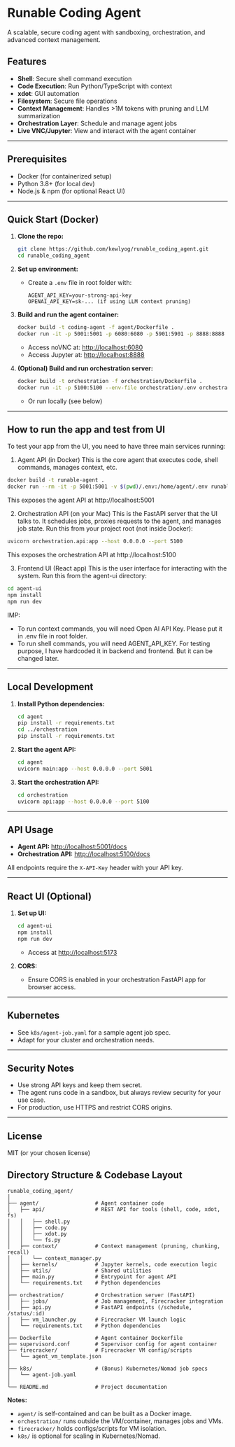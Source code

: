 # Runable Coding Agent

A scalable, secure coding agent with sandboxing, orchestration, and advanced context management.

## Features
- **Shell**: Secure shell command execution
- **Code Execution**: Run Python/TypeScript with context
- **xdot**: GUI automation
- **Filesystem**: Secure file operations
- **Context Management**: Handles >1M tokens with pruning and LLM summarization
- **Orchestration Layer**: Schedule and manage agent jobs
- **Live VNC/Jupyter**: View and interact with the agent container

---

## Prerequisites
- Docker (for containerized setup)
- Python 3.8+ (for local dev)
- Node.js & npm (for optional React UI)

---

## Quick Start (Docker)

1. **Clone the repo:**
   ```sh
   git clone https://github.com/kewlyog/runable_coding_agent.git
   cd runable_coding_agent
   ```

2. **Set up environment:**
   - Create a `.env` file in root folder with:
     ```
     AGENT_API_KEY=your-strong-api-key
     OPENAI_API_KEY=sk-... (if using LLM context pruning)
     ```

3. **Build and run the agent container:**
   ```sh
   docker build -t coding-agent -f agent/Dockerfile .
   docker run -it -p 5001:5001 -p 6080:6080 -p 5901:5901 -p 8888:8888 --env-file agent/.env coding-agent
   ```
   - Access noVNC at: [http://localhost:6080](http://localhost:6080)
   - Access Jupyter at: [http://localhost:8888](http://localhost:8888)

4. **(Optional) Build and run orchestration server:**
   ```sh
   docker build -t orchestration -f orchestration/Dockerfile .
   docker run -it -p 5100:5100 --env-file orchestration/.env orchestration
   ```
   - Or run locally (see below)

---

## How to run the app and test from UI

   To test your app from the UI, you need to have three main services running:

   1. Agent API (in Docker)
   This is the core agent that executes code, shell commands, manages context, etc.
   ```sh
   docker build -t runable-agent .
   docker run --rm -it -p 5001:5001 -v $(pwd)/.env:/home/agent/.env runable-agent
   ```
   This exposes the agent API at http://localhost:5001

   2. Orchestration API (on your Mac)
   This is the FastAPI server that the UI talks to. It schedules jobs, proxies requests to the agent, and manages job state.
   Run this from your project root (not inside Docker):
   ```sh
   uvicorn orchestration.api:app --host 0.0.0.0 --port 5100
   ```
   This exposes the orchestration API at http://localhost:5100

   3. Frontend UI (React app)
   This is the user interface for interacting with the system.
   Run this from the agent-ui directory:
   ```sh
   cd agent-ui
   npm install
   npm run dev
   ```

   IMP: 
   - To run context commands, you will need Open AI API Key. Please put it in .env file in root folder.
   - To run shell commands, you will need AGENT_API_KEY. For testing purpose, I have hardcoded it in backend and frontend. But it can be changed later.

---

## Local Development

1. **Install Python dependencies:**
   ```sh
   cd agent
   pip install -r requirements.txt
   cd ../orchestration
   pip install -r requirements.txt
   ```

2. **Start the agent API:**
   ```sh
   cd agent
   uvicorn main:app --host 0.0.0.0 --port 5001
   ```

3. **Start the orchestration API:**
   ```sh
   cd orchestration
   uvicorn api:app --host 0.0.0.0 --port 5100
   ```

---

## API Usage

- **Agent API:** [http://localhost:5001/docs](http://localhost:5001/docs)
- **Orchestration API:** [http://localhost:5100/docs](http://localhost:5100/docs)

All endpoints require the `X-API-Key` header with your API key.

---

## React UI (Optional)

1. **Set up UI:**
   ```sh
   cd agent-ui
   npm install
   npm run dev
   ```
   - Access at [http://localhost:5173](http://localhost:5173)

2. **CORS:**
   - Ensure CORS is enabled in your orchestration FastAPI app for browser access.

---   

## Kubernetes

- See `k8s/agent-job.yaml` for a sample agent job spec.
- Adapt for your cluster and orchestration needs.

---

## Security Notes
- Use strong API keys and keep them secret.
- The agent runs code in a sandbox, but always review security for your use case.
- For production, use HTTPS and restrict CORS origins.

---

## License
MIT (or your chosen license)

## Directory Structure & Codebase Layout

```
runable_coding_agent/
│
├── agent/                  # Agent container code
│   ├── api/                # REST API for tools (shell, code, xdot, fs)
│   │   ├── shell.py
│   │   ├── code.py
│   │   ├── xdot.py
│   │   └── fs.py
│   ├── context/            # Context management (pruning, chunking, recall)
│   │   └── context_manager.py
│   ├── kernels/            # Jupyter kernels, code execution logic
│   ├── utils/              # Shared utilities
│   ├── main.py             # Entrypoint for agent API
│   └── requirements.txt    # Python dependencies
│
├── orchestration/          # Orchestration server (FastAPI)
│   ├── jobs/               # Job management, Firecracker integration
│   ├── api.py              # FastAPI endpoints (/schedule, /status/:id)
│   ├── vm_launcher.py      # Firecracker VM launch logic
│   └── requirements.txt    # Python dependencies
│
├── Dockerfile              # Agent container Dockerfile
├── supervisord.conf        # Supervisor config for agent container
├── firecracker/            # Firecracker VM config/scripts
│   └── agent_vm_template.json
│
├── k8s/                    # (Bonus) Kubernetes/Nomad job specs
│   └── agent-job.yaml
│
└── README.md               # Project documentation
```

**Notes:**
- `agent/` is self-contained and can be built as a Docker image.
- `orchestration/` runs outside the VM/container, manages jobs and VMs.
- `firecracker/` holds configs/scripts for VM isolation.
- `k8s/` is optional for scaling in Kubernetes/Nomad. 